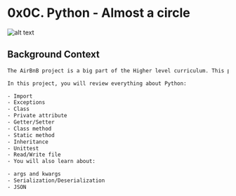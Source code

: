 # 0x0C. Python - Almost a circle


![alt text](https://pbs.twimg.com/media/DrMpD0EUwAA1KYc?format=jpg&name=medium)


## Background Context
``` html
The AirBnB project is a big part of the Higher level curriculum. This project will help you be ready for it.

In this project, you will review everything about Python:

- Import
- Exceptions
- Class
- Private attribute
- Getter/Setter
- Class method
- Static method
- Inheritance
- Unittest
- Read/Write file
- You will also learn about:

- args and kwargs
- Serialization/Deserialization
- JSON
```